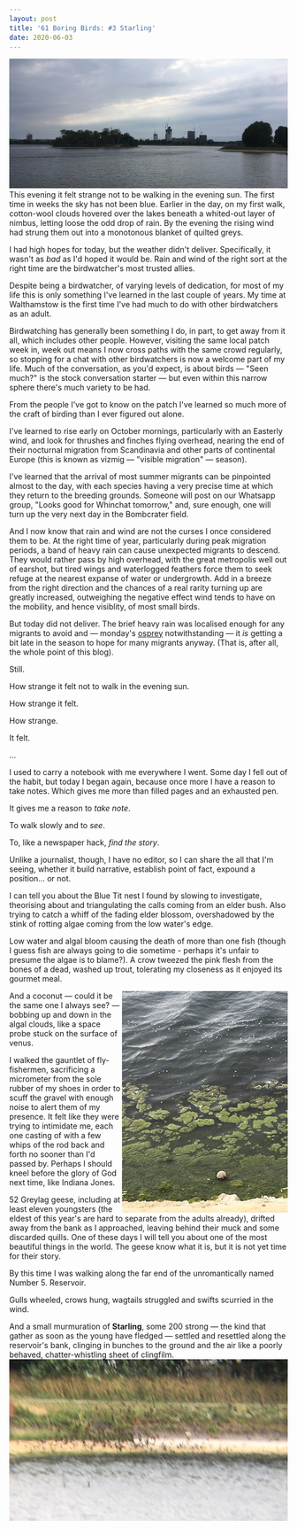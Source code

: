 ```yaml
---
layout: post
title: '61 Boring Birds: #3 Starling'
date: 2020-06-03
---
```

![image](/assets/no5.jpg)
This evening it felt strange not to be walking in the evening sun. The first time in weeks the sky has not been blue. Earlier in the day, on my first walk, cotton-wool clouds hovered over the lakes beneath a whited-out layer of nimbus, letting loose the odd drop of rain. By the evening the rising wind had strung them out into a monotonous blanket of quilted greys. 

I had high hopes for today, but the weather didn't deliver. Specifically, it wasn't as _bad_ as I'd hoped it would be. Rain and wind of the right sort at the right time are the birdwatcher's most trusted allies.

Despite being a birdwatcher, of varying levels of dedication, for most of my life this is only something I've learned in the last couple of years. My time at Walthamstow is the first time I've had much to do with other birdwatchers as an adult. 

Birdwatching has generally been something I do, in part, to get away from it all, which includes other people. However, visiting the same local patch week in, week out means I now cross paths with the same crowd regularly, so stopping for a chat with other birdwatchers is now a welcome part of my life. Much of the conversation, as you'd expect, is about birds &mdash; "Seen much?" is the stock conversation starter &mdash; but even within this narrow sphere there's much variety to be had.

From the people I've got to know on the patch I've learned so much more of the craft of birding than I ever figured out alone. 

I've learned to rise early on October mornings, particularly with an Easterly wind, and look for thrushes and finches flying overhead, nearing the end of their nocturnal migration from Scandinavia and other parts of continental Europe (this is known as vizmig &mdash; "visible migration" &mdash; season).

I've learned that the arrival of most summer migrants can be pinpointed almost to the day, with each species having a very precise time at which they return to the breeding grounds. Someone will post on our Whatsapp group, "Looks good for Whinchat tomorrow," and, sure enough, one will turn up the very next day in the Bombcrater field.

And I now know that rain and wind are not the curses I once considered them to be. At the right time of year, particularly during peak migration periods, a band of heavy rain can cause unexpected migrants to descend. They would rather pass by high overhead, with the great metropolis well out of earshot, but tired wings and waterlogged feathers force them to seek refuge at the nearest expanse of water or undergrowth. Add in a breeze from the right direction and the chances of a real rarity turning up are greatly increased, outweighing the negative effect wind tends to have on the mobility, and hence visiblity, of most small birds.

But today did not deliver. The brief heavy rain was localised enough for any migrants to avoid and &mdash; monday's [osprey](/2020-06-01/osprey) notwithstanding &mdash; it _is_ getting a bit late in the season to hope for many migrants anyway. (That is, after all, the whole point of this blog).

Still.

How strange it felt not to walk in the evening sun.

How strange it felt.

How strange.

It felt.

...

I used to carry a notebook with me everywhere I went. Some day I fell out of the habit, but today I began again, because once more I have a reason to take notes. Which gives me more than filled pages and an exhausted pen.

It gives me a reason to _take note_.

To walk slowly and to _see_.

To, like a newspaper hack, _find the story_.

Unlike a journalist, though, I have no editor, so I can share the all that I'm seeing, whether it build narrative, establish point of fact, expound a position... or not.

I can tell you about the Blue Tit nest I found by slowing to investigate, theorising about and triangulating the calls coming from an elder bush. Also trying to catch a whiff of the fading elder blossom, overshadowed by the stink of rotting algae coming from the low water's edge.

Low water and algal bloom causing the death of more than one fish (though I guess fish are always going to die sometime - perhaps it's unfair to presume the algae is to blame?). A crow tweezed the pink flesh from the bones of a dead, washed up trout, tolerating my closeness as it enjoyed its gourmet meal.

<img src="/assets/coconut.jpg" style="float:right" alt="Coconut floating in algae at the water's edge" />

And a coconut &mdash; could it be the same one I always see? &mdash; bobbing up and down in the algal clouds, like a space probe stuck on the surface of venus.

I walked the gauntlet of fly-fishermen, sacrificing a micrometer from the sole rubber of my shoes in order to scuff the gravel with enough noise to alert them of my presence. It felt like they were trying to intimidate me, each one casting of with a few whips of the rod back and forth no sooner than I'd passed by. Perhaps I should kneel before the glory of God next time, like Indiana Jones.

52 Greylag geese, including at least eleven youngsters (the eldest of this year's are hard to separate from the adults already), drifted away from the bank as I approached, leaving behind their muck and some discarded quills. One of these days I will tell you about one of the most beautiful things in the world. The geese know what it is, but it is not yet time for their story.

By this time I was walking along the far end of the unromantically named Number 5. Reservoir. 

Gulls wheeled, crows hung, wagtails struggled and swifts scurried in the wind.

And a small murmuration of **Starling**, some 200 strong &mdash; the kind that gather as soon as the young have fledged &mdash; settled and resettled along the reservoir's bank, clinging in bunches to the ground and the air like a poorly behaved, chatter-whistling sheet of clingfilm.
![image](/assets/starlings.jpg)
